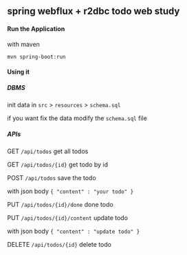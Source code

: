 spring webflux + r2dbc todo web study
---
#### Run the Application 
with maven

```sbtshell
mvn spring-boot:run
```

#### Using it
##### DBMS
init data in `src` > `resources` > `schema.sql` 

if you want fix the data modify the `schema.sql` file

##### APIs
GET `/api/todos` get all todos

GET `/api/todos/{id}` get todo by id

POST `/api/todos` save the todo 

with json body `{ "content" : "your todo" }` 

PUT `/api/todos/{id}/done` done todo

PUT `/api/todos/{id}/content` update todo

with json body `{ "content" : "update todo" }`

DELETE `/api/todos/{id}` delete todo  
